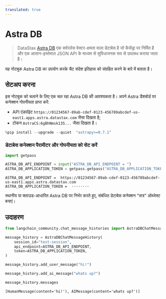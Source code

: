 ```yaml
---
translated: true
---
```


# Astra DB

> DataStax [Astra DB](https://docs.datastax.com/en/astra/home/astra.html) एक सर्वरलेस वेक्टर-क्षमता वाला डेटाबेस है जो कैसेंड्रा पर निर्मित है और एक आसान-इस्तेमाल JSON API के माध्यम से सुविधाजनक रूप से उपलब्ध कराया जाता है।

यह नोटबुक Astra DB का उपयोग करके चैट संदेश इतिहास को संग्रहित करने के बारे में बताता है।

## सेटअप करना

इस नोटबुक को चलाने के लिए एक चल रहा Astra DB की आवश्यकता है। अपने Astra डैशबोर्ड पर कनेक्शन गोपनीयता प्राप्त करें:

- API एंडपॉइंट `https://01234567-89ab-cdef-0123-456789abcdef-us-east1.apps.astra.datastax.com` जैसा दिखता है;
- टोकन `AstraCS:6gBhNmsk135...` जैसा दिखता है।

```python
%pip install --upgrade --quiet  "astrapy>=0.7.1"
```

### डेटाबेस कनेक्शन पैरामीटर और गोपनीयता को सेट करें

```python
import getpass

ASTRA_DB_API_ENDPOINT = input("ASTRA_DB_API_ENDPOINT = ")
ASTRA_DB_APPLICATION_TOKEN = getpass.getpass("ASTRA_DB_APPLICATION_TOKEN = ")
```

```output
ASTRA_DB_API_ENDPOINT =  https://01234567-89ab-cdef-0123-456789abcdef-us-east1.apps.astra.datastax.com
ASTRA_DB_APPLICATION_TOKEN =  ········
```

स्थानीय या क्लाउड-आधारित Astra DB पर निर्भर करते हुए, संबंधित डेटाबेस कनेक्शन "सत्र" ऑब्जेक्ट बनाएं।

## उदाहरण

```python
from langchain_community.chat_message_histories import AstraDBChatMessageHistory

message_history = AstraDBChatMessageHistory(
    session_id="test-session",
    api_endpoint=ASTRA_DB_API_ENDPOINT,
    token=ASTRA_DB_APPLICATION_TOKEN,
)

message_history.add_user_message("hi!")

message_history.add_ai_message("whats up?")
```

```python
message_history.messages
```

```output
[HumanMessage(content='hi!'), AIMessage(content='whats up?')]
```
